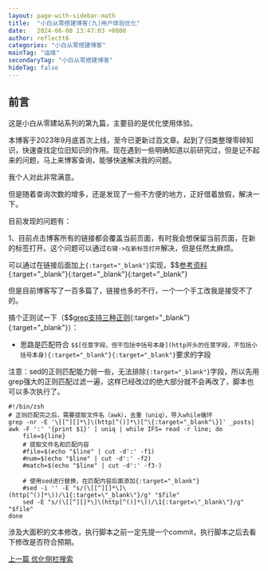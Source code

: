 ```yaml
---
layout: page-with-sidebar-math
title:  "小白从零搭建博客(九)用户体验优化"
date:   2024-06-08 13:47:03 +0800
author: reflectt6
categories: "小白从零搭建博客"
mainTag: "运维"
secondaryTag: "小白从零搭建博客"
hideTag: false
---
```


## 前言

这是小白从零建站系列的第九篇，主要目的是优化使用体验。

本博客于2023年9月底首次上线，至今已更新过百文章。起到了归类整理零碎知识，快速查找定位旧知识的作用。现在遇到一些明确知道以前研究过，但是记不起来的问题，马上来博客查询，能够快速解决我的问题。

我个人对此非常满意。

但是随着查询次数的增多，还是发现了一些不方便的地方，正好借着放假，解决一下。

目前发现的问题有：

1、目前点击博客所有的链接都会覆盖当前页面，有时我会想保留当前页面，在新的标签打开。这个问题可以通过`右键->在新标签打开`解决，但是任然太麻烦。

可以通过在链接后面加上`{:target="_blank"}`实现，$$[参考资料](https://yinping4256.github.io/cn/Markdown%E8%AF%AD%E6%B3%95%E5%9C%A8%E6%96%B0%E7%AA%97%E5%8F%A3%E6%96%B0%E6%A0%87%E7%AD%BE%E9%A1%B5%E4%B8%AD%E6%89%93%E5%BC%80/){:target="_blank"}{:target="_blank"}{:target="_blank"}

但是目前博客写了一百多篇了，链接也多的不行，一个一个手工改我是接受不了的。

搞个正则试一下（$$[grep支持三种正则](https://wenzhiquan.github.io/2016/09/06/2016-09-06-grep/){:target="_blank"}{:target="_blank"}）：

- 思路是匹配符合 `$$[任意字段，但不包括中括号本身](http开头的任意字段，不包括小括号本身){:target="_blank"}{:target="_blank"}`要求的字段

注意：sed的正则匹配能力弱一些，无法排除`{:target="_blank"}`字段，所以先用grep强大的正则匹配过滤一遍，这样已经改过的绝大部分就不会再改了，脚本也可以多次执行了。

```shell
#!/bin/zsh
# 正则匹配完之后，需要提取文件名（awk），去重（uniq），导入while循环
grep -nr -E '\[[^][]*\]\(http[^()]*\)[^\{:target="_blank"\}]' _posts| awk -F ':' '{print $1}' | uniq | while IFS= read -r line; do 
    file=${line} 
    # 提取文件名和匹配内容 
    #file=$(echo "$line" | cut -d':' -f1) 
    #num=$(echo "$line" | cut -d':' -f2) 
    #match=$(echo "$line" | cut -d':' -f3-) 
 
    # 使用sed进行替换，在匹配内容后面添加{:target="_blank"} 
    #sed -i '' -E "s/(\[[^][]*\]\(http[^()]*\))/\1{:target=\"_blank\"}/g" "$file" 
    sed -E "s/(\[[^][]*\]\(http[^()]*\))/\1{:target=\"_blank\"}/g" "$file" 
done
```

涉及大面积的文本修改，执行脚本之前一定先提一个commit，执行脚本之后去看下修改是否符合预期。





[上一篇 优化侧栏搜索](/运维/2023/10/17/小白从零搭建博客(七)优化侧栏索引.html)
